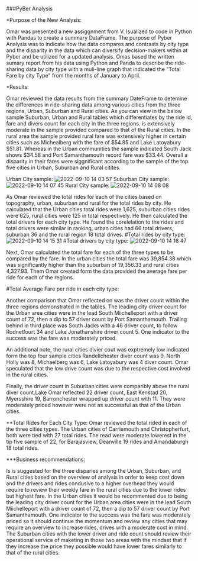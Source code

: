###PyBer Analysis

*Purpose of the New Analysis:

Omar was presented a new assiggnment from V. Isualized to code in Python with Pandas to create a summary DataFrame. The purpose of Pyber Analysis was to indicate how the data compares and contrasts by city type and the disparity in the data which can diversify decision-makers within at Pyber and be utilized for a updated analysis. Omas based the written sumary report from his data using Python and Panda to describe the ride-sharing data by city type with a muli-line graph that indicated the "Total Fare by city Type" from the months of January to April. 

*Results:

Omar reviewed the data results from the summary DateFrame to detemine the differences in ride-sharing data among various cities from the three regions, Urban, Suburban and Rural cities. As you can view in the below sample Suburban, Urban and Rural tables which differentiates by the ride id, fare and divers count for each city in the three regions. is extensively moderate in the sample provided compared to that of the Rural cities. In the rural area the sample provided rural fare was extensively higher in certain cities such as Michealberg with the fare of $54.85 and Lake Latoyabury $51.81. Whereas in the Urban communities the sample indicated South Jack shows $34.58 and Port Samanthamouth record fare was $33.44. Overall a disparity in their fares were siggnificant according to the sample of the top five cities in Urban, Suburban and Rural citites.

Urban City sample:
![2022-09-10 14 03 57](https://user-images.githubusercontent.com/107796290/189496094-37186003-0376-4bd0-b204-fe324d928bd5.png)
Suburban City sample:
![2022-09-10 14 07 45](https://user-images.githubusercontent.com/107796290/189496196-f9804f84-1181-45ac-9249-cb17f711b3ad.png)
Rural City sample:
![2022-09-10 14 08 08](https://user-images.githubusercontent.com/107796290/189496209-e244d865-3ee7-41a5-acf7-452a2f60d725.png)

As Omar reviewed the total rides for each of the cities based on topography, urban, suburban and rural for the total rides by city. He calculated that the Urban cities total rides were 1,625, suburban cities rides were 625, rural cities were 125 in total respectively. He then calculated the total drivers for each city type. He found the corelelation to the rides and total drivers were similar in ranking, urban cities had 66 total drivers, suburban 36 and the rural region 18 total drives. 
#Total rides by city type:
![2022-09-10 14 15 31](https://user-images.githubusercontent.com/107796290/189496451-b451d109-e5d0-4b39-9e96-5d03bf07f0f5.png)
#Total drivers by city type:
![2022-09-10 14 16 47](https://user-images.githubusercontent.com/107796290/189496486-b9f4986f-2227-4dd8-a52e-ae794254796f.png)

  Next, Omar calculated the total fare for each of the three types to be compared by the fare. In the urban cities the total fare was 39,854.38 which was significantly higher than the suburban of 19,356.33 and rural cities 4,327.93. Them Omar created form the data provided the average fare per ride for each of the regions. 
  

#Total Average Fare per ride in each city type:


Another comparison that Omar reflected on was the driver count within the three regions demonstrated in the tables. The leading city driver count for the Urban area cities were in the lead South Miichelleport with a driver count of 72, then a dip to 57 driver count by Port Samanthamouth. Trailing behind in third place was South Jacks with a 46 driver count, to follow Rodnetfourt 34 and Lake Jonathanshire driver count 5. One indicator to the success was the fare was moderately priced.


An additional note, the rural cities divier cout was exptremely low indicated form the top four sample cities Randellchester diver count was 9, North Holly was 8, Michaelberg was 6, Lake Latoyabury was 4 diver count. Omar speculated that the low drive count was due to the respective cost involved in the rural cities.



Finally, the driver count in Suburban cities were comparibly above the rural diver count.Lake Omar reflected 22 driver count, East Kenstad 20, Myersshire 19, Barronchester wrapped up driver count with 11. They were moderately priced however were not as successful as that of the Urban cities.

**Total Rides for Each City Type: Omar reviewed the total rided in each of the three cities types. The Urban cities of Carriemouth and Christopherfurt, both were tied with 27 total rides. The read were moderate lowerest in the tip five sample of 22, for Barajasview, Deanville 19 rides and Amandaburgh 18 total rides.


***Business recommendations:

Is is suggested for the three disparies among the Urban, Suburban, and Rural cities based on the overview of analysis in order to keep cost down and the drivers and rides condusive to a higher overhead they would require to review their weekly fare in the rural cities due to the lower rides but highest fare. In the Urban cities it would be recommented due to being the leading city driver count for the Urban area cities were in the lead South Miichelleport with a driver count of 72, then a dip to 57 driver count by Port Samanthamouth. One indicator to the success was the fare was moderately priced so it should continue the momentum and review any cities that may require an overview to increase rides, drives with a moderate cost in mind. The Suburban cities with the lower driver and ride count should review their operational service of maketing in those two areas with the mindset that if they increase the price they possible would have lower fares similarly to that of the rural cities.
